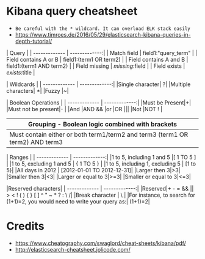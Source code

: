# Kibana query cheatsheet
* ```Be careful with the * wildcard. It can overload ELK stack easily```
* https://www.timroes.de/2016/05/29/elasticsearch-kibana-queries-in-depth-tutorial/

| Query                         |
| ------------- | -------------:|
| Match field      | field1­:"qu­ery­_te­rm" |
| Field contains A or B      | field1:(term1 OR term2)      |
| Field contains A and B | field1:(term1 AND term2)      |
| Field missing  |  _missi­ng_­:field     |
| Field exists  |   _exist­s_:­title    |


| Wildcards                         |
| ------------- | -------------:|
|Single character| ?|
|Multiple characters| *|
|Fuzzy |~|

| Boolean Operations                         |
| ------------- | -------------:|
|Must be Present|+|
|Must not be present|- |
|And |AND &&
|or |OR &#124;&#124;|
|Not |NOT ! |


| Grouping - Boolean logic combined with brackets |
| ------------- |
| Must contain either or both term1/­term2 and term3 (term1 OR term2) AND term3 |

| Ranges                         |
| ------------- | -------------:|
|1 to 5, including 1 and 5 |[ 1 TO 5 ] |
|1 to 5, excluding 1 and 5 | { 1 TO 5 } |
|1 to 5, including 1, excluding 5 | [1 to 5}|
|All days in 2012 | [2012-­01-01 TO 2012-1­2-31]|
|Larger then 3|>3|
|Smaller then 3|<3|
|Larger or equal to 3|>=3|
|Smaller or equal to 3|<=3|

|Reserved characters|
| ------------- | -------------:|
|Reserved|+ - = && &#124;&#124; > < ! ( ) { } [ ] ^ " ~ * ? : \ /|
|Break character | \ |
|For instance, to search for (1+1)=2, you would need to write your query as:| \(1\+1­\)\=2|


# Credits
- https://www.cheatography.com/swaglord/cheat-sheets/kibana/pdf/
- http://elasticsearch-cheatsheet.jolicode.com/
